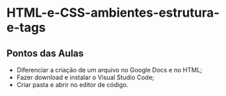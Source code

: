 # HTML-e-CSS-ambientes-estrutura-e-tags

## Pontos das Aulas

* Diferenciar a criação de um arquivo no Google Docs e no HTML;
* Fazer download e instalar o Visual Studio Code;
* Criar pasta e abrir no editor de código.